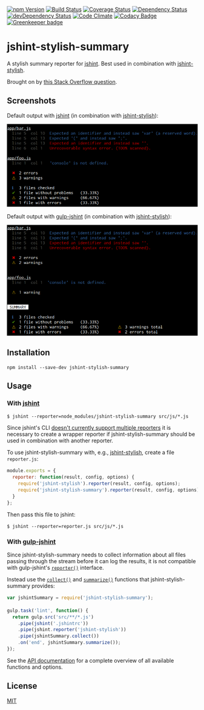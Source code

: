 [![npm Version](https://img.shields.io/npm/v/jshint-stylish-summary.svg)](https://www.npmjs.com/package/jshint-stylish-summary)
[![Build Status](https://travis-ci.org/svenschoenung/jshint-stylish-summary.svg?branch=master)](https://travis-ci.org/svenschoenung/jshint-stylish-summary)
[![Coverage Status](https://coveralls.io/repos/github/svenschoenung/jshint-stylish-summary/badge.svg?branch=master)](https://coveralls.io/github/svenschoenung/jshint-stylish-summary?branch=master)
[![Dependency Status](https://david-dm.org/svenschoenung/jshint-stylish-summary.svg)](https://david-dm.org/svenschoenung/jshint-stylish-summary)
[![devDependency Status](https://david-dm.org/svenschoenung/jshint-stylish-summary/dev-status.svg)](https://david-dm.org/svenschoenung/jshint-stylish-summary#info=devDependencies)
[![Code Climate](https://codeclimate.com/github/svenschoenung/jshint-stylish-summary/badges/gpa.svg)](https://codeclimate.com/github/svenschoenung/jshint-stylish-summary)
[![Codacy Badge](https://api.codacy.com/project/badge/grade/d117b4c1f58144f4bc565d38722ce772)](https://www.codacy.com/app/svenschoenung/jshint-stylish-summary) [![Greenkeeper badge](https://badges.greenkeeper.io/svenschoenung/jshint-stylish-summary.svg)](https://greenkeeper.io/)

# jshint-stylish-summary

A stylish summary reporter for [jshint](https://github.com/jshint/jshint). Best used in combination with [jshint-stylish](https://github.com/sindresorhus/jshint-stylish).

Brought on by [this Stack Overflow question](http://stackoverflow.com/q/36010512/5892036).

## Screenshots

Default output with [jshint](https://github.com/jshint/jshint) (in combination with [jshint-stylish](https://github.com/sindresorhus/jshint-stylish)):

![](screenshot-jshint.png)

Default output with [gulp-jshint](https://github.com/spalger/gulp-jshint)  (in combination with [jshint-stylish](https://github.com/sindresorhus/jshint-stylish)):

![](screenshot-gulp-jshint.png)

## Installation

    npm install --save-dev jshint-stylish-summary

## Usage

### With [jshint](https://github.com/jshint/jshint)

    $ jshint --reporter=node_modules/jshint-stylish-summary src/js/*.js

Since jshint's CLI [doesn't currently support multiple reporters](https://github.com/jshint/jshint/issues/1702) it is necessary to create a wrapper reporter if jshint-stylish-summary should be used in combination with another reporter.

To use jshint-stylish-summary with, e.g., [jshint-stylish](https://github.com/sindresorhus/jshint-stylish), create a file `reporter.js`:

```js
module.exports = {
  reporter: function(result, config, options) {
    require('jshint-stylish').reporter(result, config, options);
    require('jshint-stylish-summary').reporter(result, config, options);
  }
};
```

Then pass this file to jshint:

    $ jshint --reporter=reporter.js src/js/*.js

### With [gulp-jshint](https://github.com/spalger/gulp-jshint)

Since jshint-stylish-summary needs to collect information about all files passing through the stream before it can log the results, it is not compatible with gulp-jshint's [`reporter()`](https://github.com/spalger/gulp-jshint#external) interface.

Instead use the [`collect()`](API.md#collectstat) and [`summarize()`](API.md#summarizestat-options-summarizeoptions) functions that jshint-stylish-summary provides:

```js
var jshintSummary = require('jshint-stylish-summary');

gulp.task('lint', function() {
  return gulp.src('src/**/*.js')
    .pipe(jshint('.jshintrc'))
    .pipe(jshint.reporter('jshint-stylish'))
    .pipe(jshintSummary.collect())
    .on('end', jshintSummary.summarize());
});
```

See the [API documentation](API.md) for a complete overview of all available functions and options.

## License

[MIT](LICENSE)
